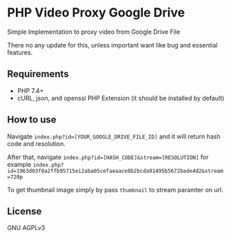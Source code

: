 # PHP Video Proxy Google Drive
Simple Implementation to proxy video from Google Drive File

There no any update for this, unless important want like bug and essential features.

## Requirements
- PHP 7.4+
- cURL, json, and openssl PHP Extension (it should be installed by default)

## How to use

Navigate `index.php?id=[YOUR_GOOGLE_DRIVE_FILE_ID]` and it will return hash code and resolution.

After that, navigate `index.php?id=[HASH_CODE]&stream=[RESOLUTION]` for example `index.php?id=1963d03f0a2ffb95715ei2aba05cefaeaace8b2bcda91495b5672bade4d2&stream=720p`

To get thumbnail image simply by pass `thumbnail` to stream paramter on url.

## License
GNU AGPLv3